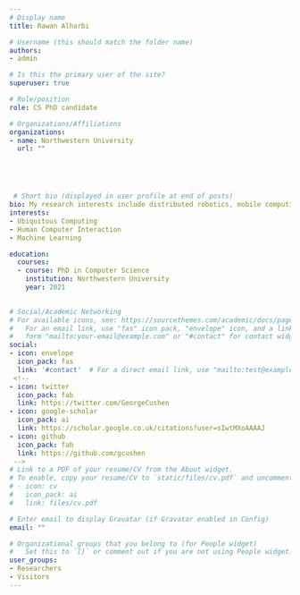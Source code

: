 ```yaml
---
# Display name
title: Rawan Alharbi

# Username (this should match the folder name)
authors:
- admin

# Is this the primary user of the site?
superuser: true

# Role/position
role: CS PhD candidate

# Organizations/Affiliations
organizations:
- name: Northwestern University
  url: ""





 # Short bio (displayed in user profile at end of posts)
bio: My research interests include distributed robotics, mobile computing and programmable matter.
interests:
- Ubiquitous Computing
- Human Computer Interaction
- Machine Learning

education:
  courses:
  - course: PhD in Computer Science
    institution: Northwestern University
    year: 2021
   

# Social/Academic Networking
# For available icons, see: https://sourcethemes.com/academic/docs/page-builder/#icons
#   For an email link, use "fas" icon pack, "envelope" icon, and a link in the
#   form "mailto:your-email@example.com" or "#contact" for contact widget.
social:
- icon: envelope
  icon_pack: fas
  link: '#contact'  # For a direct email link, use "mailto:test@example.org".
 <!--
- icon: twitter
  icon_pack: fab
  link: https://twitter.com/GeorgeCushen
- icon: google-scholar
  icon_pack: ai
  link: https://scholar.google.co.uk/citations?user=sIwtMXoAAAAJ
- icon: github
  icon_pack: fab
  link: https://github.com/gcushen
 -->
# Link to a PDF of your resume/CV from the About widget.
# To enable, copy your resume/CV to `static/files/cv.pdf` and uncomment the lines below.
# - icon: cv
#   icon_pack: ai
#   link: files/cv.pdf

# Enter email to display Gravatar (if Gravatar enabled in Config)
email: ""

# Organizational groups that you belong to (for People widget)
#   Set this to `[]` or comment out if you are not using People widget.
user_groups:
- Researchers
- Visitors
---
```


